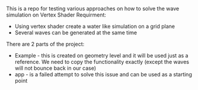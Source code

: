 This is a repo for testing various approaches on how to solve the wave simulation on Vertex Shader
Requirment:
 * Using vertex shader create a water like simulation on a grid plane
 * Several waves can be generated at the same time

 There are 2 parts of the project:
  * Example - this is created on geometry level and it will be used just as a reference. We need to copy the functionality exactly (except the waves will not bounce back in our case)
  * app - is a failed attempt to solve this issue and can be used as a starting point